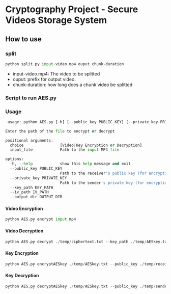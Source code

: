 # Cryptography Project - Secure Videos Storage System

## How to use
### split
```python 
python split.py input-video.mp4 ouput chunk-duration
```

- input-video.mp4: The video to be splitted
- ouput: prefix for output video.
- chunk-duration: how long does a chunk video be splitted


### Script to run AES.py 
### Usage
```python 
 usage: python AES.py [-h] [--public_key PUBLIC_KEY] [--private_key PRIVATE_KEY] [--key_path KEY_PATH] [--iv_path IV_PATH] choice input_file

Enter the path of the file to encrypt or decrypt

positional arguments:
  choice                [Video|Key Encryption or Decryption]
  input_file            Path to the input MP4 file

options:
  -h, --help            show this help message and exit
  --public_key PUBLIC_KEY
                        Path to the receiver's public key (for encryption) or sender's public key (for decryption)
  --private_key PRIVATE_KEY
                        Path to the sender's private key (for encryption) or receiver's private key (for decryption)
  --key_path KEY_PATH
  --iv_path IV_PATH
  --output_dir OUTPUT_DIR
```
#### Video Encryption
```python 
python AES.py encrypt input.mp4 
```

#### Video Decryption
```python
python AES.py decrypt ./temp/ciphertext.txt --key_path ./temp/AESkey.txt --iv_path ./temp/AESiv.txt
```

#### Key Encryption 
```python
python AES.py encryptAESkey ./temp/AESkey.txt --public_key ./temp/receiver_public_key.pem --private_key ./temp/sender_private_key.pem --output_dir D:/input_temp/
```

#### Key Decryption 
```python 
python AES.py decryptAESkey ./temp/AESkey.txt --public_key ./temp/sender_public_key.pem --private_key ./temp/receiver_private_key.pem --output_dir D:/input_temp/
```
